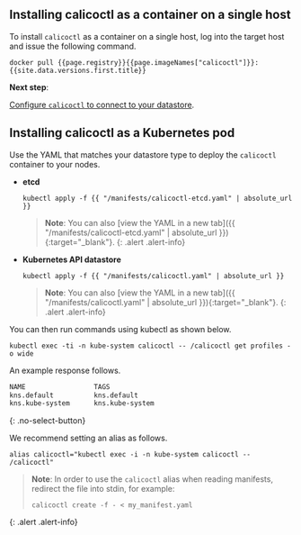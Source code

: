 ## Installing calicoctl as a container on a single host

To install `calicoctl` as a container on a single host, log into the
target host and issue the following command.

```
docker pull {{page.registry}}{{page.imageNames["calicoctl"]}}:{{site.data.versions.first.title}}
```

**Next step**:

[Configure `calicoctl` to connect to your datastore](configure).


## Installing calicoctl as a Kubernetes pod


Use the YAML that matches your datastore type to deploy the `calicoctl` container to your nodes.

- **etcd**

   ```
   kubectl apply -f {{ "/manifests/calicoctl-etcd.yaml" | absolute_url }}
   ```

   > **Note**: You can also
   > [view the YAML in a new tab]({{ "/manifests/calicoctl-etcd.yaml" | absolute_url }}){:target="_blank"}.
   {: .alert .alert-info}

- **Kubernetes API datastore**

   ```
   kubectl apply -f {{ "/manifests/calicoctl.yaml" | absolute_url }}
   ```

   > **Note**: You can also
   > [view the YAML in a new tab]({{ "/manifests/calicoctl.yaml" | absolute_url }}){:target="_blank"}.
   {: .alert .alert-info}

You can then run commands using kubectl as shown below.

```
kubectl exec -ti -n kube-system calicoctl -- /calicoctl get profiles -o wide
```

An example response follows.

```bash
NAME                 TAGS
kns.default          kns.default
kns.kube-system      kns.kube-system
```
{: .no-select-button}

We recommend setting an alias as follows.

```
alias calicoctl="kubectl exec -i -n kube-system calicoctl -- /calicoctl"
```

   > **Note**: In order to use the `calicoctl` alias
   > when reading manifests, redirect the file into stdin, for example:
   > ```
   > calicoctl create -f - < my_manifest.yaml
   > ```
   {: .alert .alert-info}
